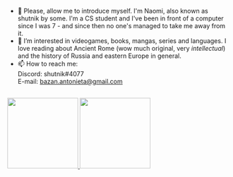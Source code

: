- 👋 Please, allow me to introduce myself. I'm Naomi, also known as shutnik by some. I'm a CS student and I've been in front of a computer since I was 7 - and since then no one's managed to take me away from it.
- 👀 I’m interested in videogames, books, mangas, series and languages. I love reading about Ancient Rome (wow much original, very *intellectual*) and the history of Russia and eastern Europe in general.
- 📫 How to reach me:
<br>Discord: shutnik#4077
<br>E-mail: bazan.antonieta@gmail.com

##
<div>
  <a href="https://github.com/naomiakashut">
  <img height="160em" src="https://github-readme-stats.vercel.app/api?username=naomiakashut&show_icons=true&theme=dracula&include_all_commits=true&count_private=true"/>
  <img height="160em" src="https://github-readme-stats.vercel.app/api/top-langs/?username=naomiakashut&layout=compact&langs_count=7&theme=dracula"/>
</div>

<!---
naomiakashut/naomiakashut is a ✨ special ✨ repository because its `README.md` (this file) appears on your GitHub profile.
You can click the Preview link to take a look at your changes.
--->
